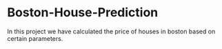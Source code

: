 # Boston-House-Prediction
In this project we have calculated the price of houses in boston based on certain parameters.
